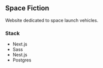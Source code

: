 ## Space Fiction

Website dedicated to space launch vehicles.

### Stack
- Next.js
- Sass
- Nest.js
- Postgres
